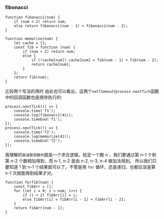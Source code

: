 ### fibonacci

```
function fibonacci(num) {
    if (num < 2) return num;
    else return fibonacci(num - 1) + fibonacci(num - 2);
}

function memorize(num) {
    let cache = {};
    const fib = function (num) {
        if (num < 2) return num;
        else {
            if (!cache[num]) cache[num] = fib(num - 1) + fib(num - 2);
            return cache[num];
        }
    };
    return fib(num);
}
```

比较两个写法的用时
由此也可以看出，这两个`setTimeout`/`process.nextTick`函数中的回调函数也是顺序执行的:
```
process.nextTick(() => {
    console.time('f1');
    console.log(fibonacci(41));
    console.timeEnd('f1');
});
process.nextTick(() => {
    console.time('f2');
    console.log(memorize(41));
    console.timeEnd('f2');
});
```

我理解的`斐波那契数列`就是一个求合逻辑，给定一个数 n ，我们要通过第 n-1 个和第 n-2 个数相加得到，而 n-1, n-2 是由 n-2, n-3, n-4 做加法得到。
所以我们只要知道 1 到 n-1 个结果就可以了。不管是用 `for` 循环，还是递归，也都应该是算 n-1 次就能得到结果才对。
```
function forfib(num) {
    const fibArr = [];
    for (let i = 0; i < num; i++) {
        if (i < 2) fibArr[i] = i;
        else fibArr[i] = fibArr[i - 1] + fibArr[i - 2];
    }
    return fibArr[num - 1];
}
```
